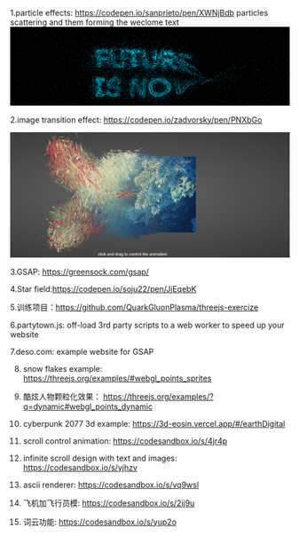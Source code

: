 1.particle effects: https://codepen.io/sanprieto/pen/XWNjBdb
particles scattering and them forming the weclome text
![image](images/effect1.png)

2.image transition effect: https://codepen.io/zadvorsky/pen/PNXbGo

![image](images/effect2.png)

3.GSAP: https://greensock.com/gsap/

4.Star field:https://codepen.io/soju22/pen/JjEqebK

5.训练项目：https://github.com/QuarkGluonPlasma/threejs-exercize

6.partytown.js: off-load 3rd party scripts to a web worker to speed up your website

7.deso.com: example website for GSAP

8. snow flakes example: https://threejs.org/examples/#webgl_points_sprites

9. 酷炫人物颗粒化效果： https://threejs.org/examples/?q=dynamic#webgl_points_dynamic

10. cyberpunk 2077 3d example: https://3d-eosin.vercel.app/#/earthDigital

11. scroll control animation: https://codesandbox.io/s/4jr4p

12. infinite scroll design with text and images: https://codesandbox.io/s/yjhzv

13. ascii renderer: https://codesandbox.io/s/vq9wsl

14. 飞机加飞行员模: https://codesandbox.io/s/2ij9u

15. 词云功能: https://codesandbox.io/s/yup2o
